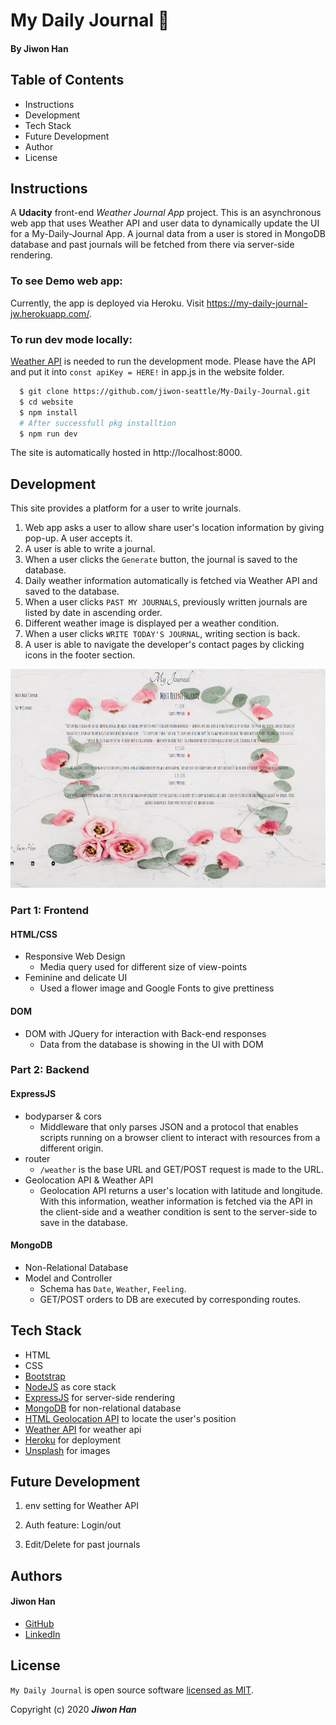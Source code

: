 # My Daily Journal :cherry_blossom:

#### By **Jiwon Han**

## Table of Contents

* Instructions
* Development
* Tech Stack
* Future Development
* Author
* License

## Instructions

A <strong>Udacity</strong> front-end <em>Weather Journal App </em> project. This is an asynchronous web app that uses Weather API and user data to dynamically update the UI for a My-Daily-Journal App. A journal data from a user is stored in MongoDB database and past journals will be fetched from there via server-side rendering.

### To see Demo web app:

Currently, the app is deployed via Heroku. Visit https://my-daily-journal-jw.herokuapp.com/.

### To run dev mode locally:

[Weather API](https://openweathermap.org/api) is needed to run the development mode. Please have the API and put it into `const apiKey = HERE!` in app.js in the website folder. 

```bash
  $ git clone https://github.com/jiwon-seattle/My-Daily-Journal.git
  $ cd website
  $ npm install  
  # After successfull pkg installtion
  $ npm run dev
```
The site is automatically hosted in http://localhost:8000. 

## Development

This site provides a platform for a user to write journals. 

1. Web app asks a user to allow share user's location information by giving pop-up. A user accepts it. 
1. A user is able to write a journal.
2. When a user clicks the `Generate` button, the journal is saved to the database.
3. Daily weather information automatically is fetched via Weather API and saved to the database.
4. When a user clicks `PAST MY JOURNALS`, previously written journals are listed by date in ascending order.
5. Different weather image is displayed per a weather condition.
6. When a user clicks `WRITE TODAY'S JOURNAL`, writing section is back.
7. A user is able to navigate the developer's contact pages by clicking icons in the footer section.

<img src="website/img/website.png" width="700px" height="350px" />

### Part 1: Frontend 

#### HTML/CSS

* Responsive Web Design
  * Media query used for different size of view-points
* Feminine and delicate UI 
  * Used a flower image and Google Fonts to give prettiness 

#### DOM

* DOM with JQuery for interaction with Back-end responses
  * Data from the database is showing in the UI with DOM 

### Part 2: Backend

#### ExpressJS

* bodyparser & cors
  * Middleware that only parses JSON and a protocol that enables scripts running on a browser client to interact with resources from a different origin.
* router
  * `/weather` is the base URL and GET/POST request is made to the URL.
* Geolocation API & Weather API
  * Geolocation API returns a user's location with latitude and longitude. With this information, weather information is fetched via the API in the client-side and a weather condition is sent to the server-side to save in the database.

#### MongoDB

* Non-Relational Database  
* Model and Controller
  * Schema has `Date`, `Weather`, `Feeling`.
  * GET/POST orders to DB are executed by corresponding routes.

## Tech Stack

- HTML
- CSS
- [Bootstrap](https://getbootstrap.com/docs/4.5/getting-started/introduction/)
- [NodeJS](https://nodejs.org/en/) as core stack
- [ExpressJS](https://expressjs.com/) for server-side rendering
- [MongoDB](https://www.mongodb.com/) for non-relational database
- [HTML Geolocation API](https://www.w3schools.com/html/html5_geolocation.asp) to locate the user's position
- [Weather API](https://openweathermap.org/api) for weather api
- [Heroku](https://heroku.com) for deployment
- [Unsplash](https://unsplash.com/) for images

 ## Future Development
 1. env setting for Weather API

 2. Auth feature: Login/out

 3. Edit/Delete for past journals

## Authors

#### Jiwon Han
* [GitHub](https://github.com/jiwon-seattle)
* [LinkedIn](https://www.linkedin.com/in/jiwon1han/)

## License

`My Daily Journal` is open source software [licensed as MIT][license].

Copyright (c) 2020 **_Jiwon Han_**

[//]: # (HyperLinks)
[license]: https://github.com/jiwon-seattle/My-Daily-Journal/blob/master/LICENSE.md
